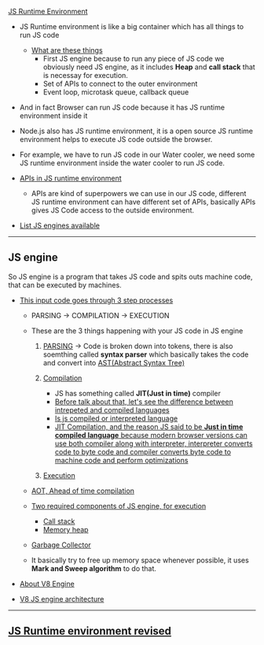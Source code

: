 [JS Runtime Environment](https://youtu.be/2WJL19wDH68?si=FQsIhOjDr3-loM2W) 
- JS Runtime environment is like a big container which has all things to run JS code
    - [What are these things](https://youtu.be/2WJL19wDH68?si=VqpgY4fltkM9MTXr&t=35)
        - First JS engine because to run any piece of JS code we obviously need JS engine, as it includes **Heap** and **call stack** that is necessay for execution.
        - Set of APIs to connect to the outer environment
        - Event loop, microtask queue, callback queue
- And in fact Browser can run JS code because it has JS runtime environment inside it

- Node.js also has JS runtime environment, it is a open source JS runtime environment helps to execute JS code outside the browser.

- For example, we have to run JS code in our Water cooler, we need some JS runtime environment inside the water cooler to run JS code.
- [APIs in JS runtime environment](https://youtu.be/2WJL19wDH68?si=M2pvjzaIPGWw7Cgf&t=177)
   - APIs are kind of superpowers we can use in our JS code, different JS runtime environment can have different set of APIs, basically APIs gives JS Code access to the outside environment. 

- [List JS engines available](https://youtu.be/2WJL19wDH68?si=aFcJ4eM6NJBSyQT_&t=297)

----

## JS engine

So JS engine is a program that takes JS code and spits outs machine code, that can be executed by machines.

- [This input code goes through 3 step processes](https://youtu.be/2WJL19wDH68?si=RIfMLigQvRslskhr&t=457)

    - PARSING ->  COMPILATION -> EXECUTION 
    - These are the 3 things happening with your JS code in JS engine
        1. [PARSING](https://youtu.be/2WJL19wDH68?si=ELjP5q3Gwai3sDuK&t=537) ->  Code is broken down into tokens, there is also soemthing called **syntax parser** which basically takes the code and convert into [AST(Abstract Syntax Tree)](https://youtu.be/2WJL19wDH68?si=Cqnz8EvVppLuF5Mg&t=567)
       2. [Compilation](https://youtu.be/2WJL19wDH68?si=EZBur6_4udNuZ9H4&t=707) 
           - JS has something called **JIT(Just in time)** compiler
           - [Before talk about that, let's see the difference between intrepeted and compiled languages](https://youtu.be/2WJL19wDH68?si=kaKTYnyRMr13bdZq&t=747)
           - [Is js compiled or interpreted language](https://youtu.be/2WJL19wDH68?si=f8UoUcIglY1BJka7&t=847)
           - [JIT Compilation, and the reason JS said to be **Just in time compiled language** because modern browser versions can use both compiler along with interpreter, interpreter converts code to byte code and compiler converts byte code to machine code and perform optimizations](https://youtu.be/2WJL19wDH68?si=jpnmCQjuKaAvrTBY&t=887)

       3. [Execution](https://youtu.be/2WJL19wDH68?si=req9Qn47SkG3uDJm&t=927)

    - [AOT, Ahead of time compilation](https://youtu.be/2WJL19wDH68?si=VIokH_j9h7l6dYW8&t=987)
    - [Two required components of JS engine, for execution](https://youtu.be/2WJL19wDH68?si=-G_nwCinBqD0CltC&t=1007)
         - [Call stack](https://youtu.be/2WJL19wDH68?si=kuXPFUQzyUl5OS41&t=1037)
         - [Memory heap](https://youtu.be/2WJL19wDH68?si=v8B-pjNNMbxwJ2Nl&t=1107)
         
    - [Garbage Collector](https://youtu.be/2WJL19wDH68?si=6o48hxkAXi4HZNuu&t=1135)
    - It basically try to free up memory space whenever possible, it uses **Mark and Sweep algorithm** to do that.

- [About V8 Engine](https://youtu.be/2WJL19wDH68?si=b9Ild76q1QgWONgk&t=1307)
- [V8 JS engine architecture](https://youtu.be/2WJL19wDH68?si=9lhdGztobmp2-NjF&t=1385)

---

## [JS Runtime environment revised](https://youtu.be/2WJL19wDH68?si=o4XsecOvhmIc6k-y&t=1481)
